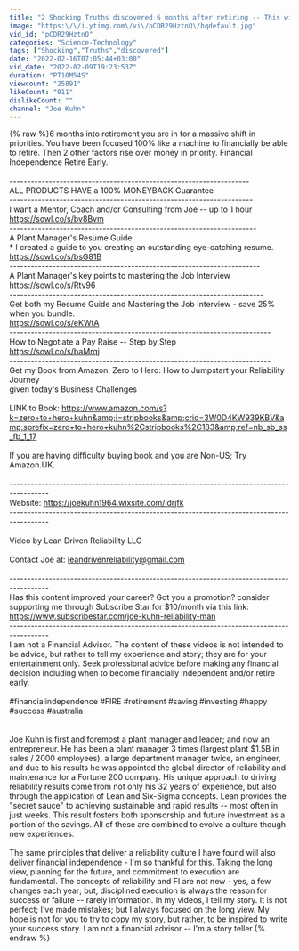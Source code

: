 ```yaml
---
title: "2 Shocking Truths discovered 6 months after retiring -- This will happen to you too."
image: "https:\/\/i.ytimg.com\/vi\/pCDR29HztnQ\/hqdefault.jpg"
vid_id: "pCDR29HztnQ"
categories: "Science-Technology"
tags: ["Shocking","Truths","discovered"]
date: "2022-02-16T07:05:44+03:00"
vid_date: "2022-02-09T19:23:53Z"
duration: "PT10M54S"
viewcount: "25891"
likeCount: "911"
dislikeCount: ""
channel: "Joe Kuhn"
---
```

{% raw %}6 months into retirement you are in for a massive shift in priorities.   You have been focused 100% like a machine to financially be able to retire.   Then 2 other factors rise over money in priority.  Financial Independence Retire Early.<br /><br />-------------------------------------------------------------------<br />ALL PRODUCTS HAVE a 100% MONEYBACK Guarantee  <br />--------------------------------------------------------------------<br />I want a Mentor, Coach and/or Consulting from Joe -- up to 1 hour<br /><a rel="nofollow" target="blank" href="https://sowl.co/s/bv8Bvm">https://sowl.co/s/bv8Bvm</a><br />---------------------------------------------------------------------<br />A Plant Manager's Resume Guide<br />* I created a guide to you creating an outstanding eye-catching resume.<br /><a rel="nofollow" target="blank" href="https://sowl.co/s/bsG81B">https://sowl.co/s/bsG81B</a><br />----------------------------------------------------------------------<br />A Plant Manager's key points to mastering the Job Interview   <br /><a rel="nofollow" target="blank" href="https://sowl.co/s/Rtv96">https://sowl.co/s/Rtv96</a><br />-----------------------------------------------------------------------<br />Get both my Resume Guide and Mastering the Job Interview - save 25% when you bundle.<br /><a rel="nofollow" target="blank" href="https://sowl.co/s/eKWtA">https://sowl.co/s/eKWtA</a><br />-------------------------------------------------------------------------<br />How to Negotiate a Pay Raise -- Step by Step<br /><a rel="nofollow" target="blank" href="https://sowl.co/s/baMrqj">https://sowl.co/s/baMrqj</a><br />-------------------------------------------------------------------------<br />Get my Book from Amazon:  Zero to Hero: How to Jumpstart your Reliability Journey<br />given today's Business Challenges<br /><br />LINK to Book:  <a rel="nofollow" target="blank" href="https://www.amazon.com/s?k=zero+to+hero+kuhn&amp;i=stripbooks&amp;crid=3W0D4KW939KBV&amp;sprefix=zero+to+hero+kuhn%2Cstripbooks%2C183&amp;ref=nb_sb_ss_fb_1_17">https://www.amazon.com/s?k=zero+to+hero+kuhn&amp;i=stripbooks&amp;crid=3W0D4KW939KBV&amp;sprefix=zero+to+hero+kuhn%2Cstripbooks%2C183&amp;ref=nb_sb_ss_fb_1_17</a><br /><br />If you are having difficulty buying book and you are Non-US; Try Amazon.UK.<br />   <br />-----------------------------------------------------------------------------------------<br />Website:  <a rel="nofollow" target="blank" href="https://joekuhn1964.wixsite.com/ldrjfk">https://joekuhn1964.wixsite.com/ldrjfk</a>  <br />-----------------------------------------------------------------------------------------<br /><br />Video by Lean Driven Reliability LLC<br /><br />Contact Joe at: leandrivenreliability@gmail.com<br /><br />-----------------------------------------------------------------------------------------<br />Has this content improved your career?  Got you a promotion?  consider supporting me through Subscribe Star for $10/month via this link: <br />  <a rel="nofollow" target="blank" href="https://www.subscribestar.com/joe-kuhn-reliability-man">https://www.subscribestar.com/joe-kuhn-reliability-man</a><br />-----------------------------------------------------------------------------------------<br />I am not a Financial Advisor.   The content of these videos is not intended to be advice, but rather to tell my experience and story; they are for your entertainment only.   Seek professional advice before making any financial decision including when to become financially independent and/or retire early. <br /><br />#financialindependence #FIRE #retirement #saving #investing #happy #success #australia<br /><br /><br />Joe Kuhn is first and foremost a plant manager and leader; and now an entrepreneur.    He has been a plant manager 3 times (largest plant $1.5B in sales / 2000 employees), a large department manager twice, an engineer, and due to his results he was appointed the global director of reliability and maintenance for a Fortune 200 company.    His unique approach to driving reliability results come from not only his 32 years of experience, but also through the application of  Lean and Six-Sigma concepts.      Lean provides the &quot;secret sauce&quot; to achieving sustainable and rapid results -- most often in just weeks.     This result fosters both sponsorship and future investment as a portion of the savings.   All of these are combined to evolve a culture though new experiences.<br /><br />The same principles that deliver a reliability culture I have found will also deliver financial independence - I'm so thankful for this.    Taking the long view, planning for the future, and commitment to execution are fundamental.    The concepts of reliability and FI are not new - yes, a few changes each year; but, disciplined execution is always the reason for success or failure -- rarely information.   In my videos, I tell my story.   It is not perfect; I've made mistakes; but I always focused on the long view.  My hope is not for you to try to copy my story, but rather, to be inspired to write your success story.    I am not a financial advisor -- I'm a story teller.{% endraw %}
